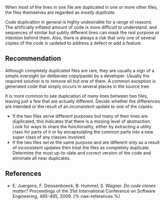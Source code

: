 When most of the lines in one file are duplicated in one or more other files, the files themselves are regarded as *mostly duplicate*.

Code duplication in general is highly undesirable for a range of reasons. The artificially inflated amount of code is more difficult to understand, and sequences of similar but subtly different lines can mask the real purpose or intention behind them. Also, there is always a risk that only one of several copies of the code is updated to address a defect or add a feature.


## Recommendation
Although completely duplicated files are rare, they are usually a sign of a simple oversight (or deliberate copy/paste) by a developer. Usually the required solution is to remove all but one of them. A common exception is generated code that simply occurs in several places in the source tree.

It is more common to see duplication of many lines between two files, leaving just a few that are actually different. Decide whether the differences are intended or the result of an inconsistent update to one of the copies:

* If the two files serve different purposes but many of their lines are duplicated, this indicates that there is a missing level of abstraction. Look for ways to share the functionality, either by extracting a utility class for parts of it or by encapsulating the common parts into a new super class of any classes involved.
* If the two files serve the same purpose and are different only as a result of inconsistent updates then treat the files as completely duplicate. Determine the most up-to-date and correct version of the code and eliminate all near duplicates.

## References
* E. Juergens, F. Deissenboeck, B. Hummel, S. Wagner. *Do code clones matter?* Proceedings of the 31st International Conference on Software Engineering, 485-495, 2009.
{% cwe-references %}

